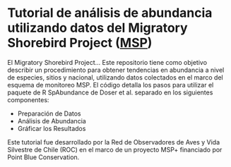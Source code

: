# Tutorial de análisis de abundancia utilizando datos del Migratory Shorebird Project ([MSP](https://migratoryshorebirdproject.org))

El Migratory Shorebird Project...
Este repositorio tiene como objetivo describir un procedimiento para obtener tendencias en abundancia a nivel de especies, sitios y nacional, utilizando datos colectados en el marco del esquema de monitoreo MSP. 
El código detalla los pasos para utilizar el paquete de R SpAbundance de Doser et al. separado en los siguientes componentes:
- Preparación de Datos
- Análisis de Abundancia
- Gráficar los Resultados

Este tutorial fue desarrollado por la Red de Observadores de Aves y Vida Silvestre de Chile (ROC) en el marco de un proyecto MSP+ financiado por Point Blue Conservation.

